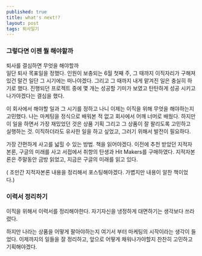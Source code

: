 ```yaml
---
published: true
title: what's next!?
layout: post
tags: 퇴사일기
---
```

### 그렇다면 이젠 뭘 해야할까

퇴사를 결심하면 무엇을 해야할까    
일단 퇴사 목표일을 정했다. 인원이 보충되는 6월 첫째 주, 그 때까지 이직자리가 구해져있건 말건 일단 그 시기에는 떠나야겠다. 그리고 그 때까지 내게 맡겨진 일은 충실히 하기로 했다. 진행되던 프로젝트 중에 몇 개는 성공할 기미가 보였고 탄탄하게 성공 시키고 나가야겠다는 결심을 했다. 

이 회사에서 해야할 일과 그 시기를 정하고 나니 이제는 이직을 위해 무엇을 해야하는지 고민했다. 나는 마케팅을 정식으로 배워본 적 없고 회사에서 어깨 너머로 배웠다. 하지만 이 일을 하면서 가장 재밌었던 것은 상품 기획 그리고 그 상품이 잘 팔리도록 고민하고 실행하는 것. 이직하더라도 유사한 일을 하고 싶었고, 그러기 위해서 발전이 필요하다.

가장 간편하게 사고를 넓힐 수 있는 방법. 책을 읽어야겠다. 이전에 추천 받았던 지적자본론, 구글의 미래를 사고 서접에서 취향의 탄생과 Hit Makers를 구매하였다. 지적자본론은 주말동안 금방 읽었고, 지금은 구글의 미래를 읽고 있다.

( 조만간 지적자본론 내용을 정리해서 포스팅해야겠다. 가볍지만 내용이 알찬 책이었다.)


### 이력서 정리하기

이직을 위해서 이력서를 정리해야한다. 자기자신을 냉정하게 대면하기는 생각보다 쓰라렸다.  

하지만 나라는 상품을 어떻게 팔아야하는지 여기서 부터 마케팅의 시작이라는 생각이 들었다. 이제까지의 일들을 잘 정리하고, 앞으로 어떻게 채워나가야할지 찬찬히 고민하고 기획해야겠다.
